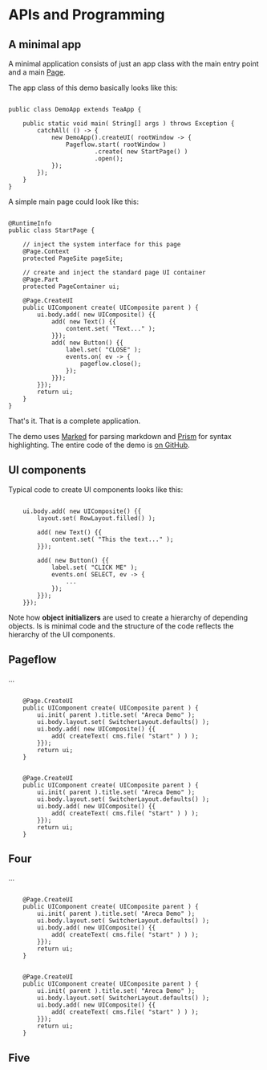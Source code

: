 # APIs and Programming

## A minimal app

A minimal application consists of just an app class with the main entry point and a main [Page](https://github.com/fb71/areca/blob/master/areca.ui/src/main/java/areca/ui/pageflow/Page.java).

The app class of this demo basically looks like this:

<pre><code class="language-java">
public class DemoApp extends TeaApp {

    public static void main( String[] args ) throws Exception {
        catchAll( () -> {
            new DemoApp().createUI( rootWindow -> {
                Pageflow.start( rootWindow )
                        .create( new StartPage() )
                        .open();
            });
        });
    }
}
</code></pre>

A simple main page could look like this:

<pre><code class="language-java">
@RuntimeInfo
public class StartPage {

    // inject the system interface for this page
    @Page.Context
    protected PageSite pageSite;

    // create and inject the standard page UI container
    @Page.Part
    protected PageContainer ui;

    @Page.CreateUI
    public UIComponent create( UIComposite parent ) {
        ui.body.add( new UIComposite() {{
            add( new Text() {{
                content.set( "Text..." );
            }});
            add( new Button() {{
                label.set( "CLOSE" );
                events.on( ev -> {
                    pageflow.close();
                });
            }});
        }});
        return ui;
    }
}
</code></pre>

That's it. That is a complete application.

The demo uses [Marked](https://github.com/markedjs/marked) for parsing markdown and [Prism](https://prismjs.com) for syntax highlighting. The entire code of the demo is [on GitHub](https://github.com/fb71/areca/tree/master/areca.demo/src/main/java/areca/demo).

## UI components

Typical code to create UI components looks like this:

<pre><code class="language-java">
    ui.body.add( new UIComposite() {{
        layout.set( RowLayout.filled() );
        
        add( new Text() {{
            content.set( "This the text..." );
        }});

        add( new Button() {{
            label.set( "CLICK ME" );
            events.on( SELECT, ev -> {
                ...
            });
        }});
    }});
</code></pre>

Note how **object initializers** are used to create a hierarchy of depending objects. Is is minimal code and the structure of the code reflects the hierarchy of the UI components.

## Pageflow

...

<pre><code class="language-java">
    @Page.CreateUI
    public UIComponent create( UIComposite parent ) {
        ui.init( parent ).title.set( "Areca Demo" );
        ui.body.layout.set( SwitcherLayout.defaults() );
        ui.body.add( new UIComposite() {{
            add( createText( cms.file( "start" ) ) );
        }});
        return ui;
    }
</code></pre>

<pre><code class="language-java">
    @Page.CreateUI
    public UIComponent create( UIComposite parent ) {
        ui.init( parent ).title.set( "Areca Demo" );
        ui.body.layout.set( SwitcherLayout.defaults() );
        ui.body.add( new UIComposite() {{
            add( createText( cms.file( "start" ) ) );
        }});
        return ui;
    }
</code></pre>

## Four

...

<pre><code class="language-java">
    @Page.CreateUI
    public UIComponent create( UIComposite parent ) {
        ui.init( parent ).title.set( "Areca Demo" );
        ui.body.layout.set( SwitcherLayout.defaults() );
        ui.body.add( new UIComposite() {{
            add( createText( cms.file( "start" ) ) );
        }});
        return ui;
    }
</code></pre>

<pre><code class="language-java">
    @Page.CreateUI
    public UIComponent create( UIComposite parent ) {
        ui.init( parent ).title.set( "Areca Demo" );
        ui.body.layout.set( SwitcherLayout.defaults() );
        ui.body.add( new UIComposite() {{
            add( createText( cms.file( "start" ) ) );
        }});
        return ui;
    }
</code></pre>

## Five